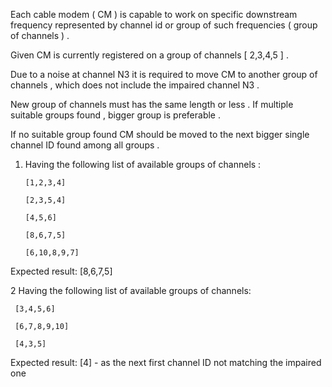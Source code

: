 Each cable modem ( CM ) is capable to work on specific downstream frequency represented by channel id or group of such frequencies ( group of channels ) .

Given CM is currently registered on a group of channels [ 2,3,4,5 ] . 

Due to a noise at channel N3 it is required to move CM to another group of channels , which does not include the impaired channel N3 . 

New group of channels must has the same length or less . If multiple suitable groups found , bigger group is preferable .

If no suitable group found CM should be moved to the next bigger single channel ID found among all groups . 


1. Having the following list of available groups of channels :

       [1,2,3,4]

       [2,3,5,4]

       [4,5,6]

       [8,6,7,5]
     
       [6,10,8,9,7]

Expected result: [8,6,7,5]

2 Having the following list of available groups of channels:

     [3,4,5,6]

     [6,7,8,9,10]

     [4,3,5]

Expected result: [4] - as the next first channel ID not matching the impaired one

